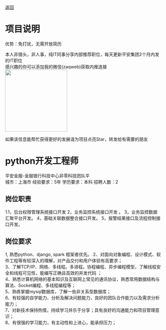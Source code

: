 [返回](../)

# 项目说明

优势：免打扰，无需开放简历

本人非猎头，非人事，纯IT同事分享内部推荐职位，每天更新平安集团2个月内发的IT职位  
感兴趣的你可以添加我的微信(zaqweb)获取内推连接  
<img src="https://github.com/zaqweb/PA-IT-JOBS/blob/master/WechatICode.jpeg"  height="200" width="200">

如果该信息能帮忙获得更好的发展请为项目点亮Star，转发给有需要的朋友

# python开发工程师
平安金服-金服银行科技中心非零科技团队平  
城市：上海市 经验要求：5年 学历要求：本科  招聘人数：2

## 岗位职责
1.1，后台权限管理系统接口开发
2，业务监控系统接口开发 。 
3，业务监控数据汇聚平台开发。
4，基础关联数据整合接口开发。
5，报警结果接口及流程控制接口开发。

## 岗位要求
1, 熟悉python、django, spark 框架者优先。
2、对面向对象编程、设计模式、软件工程等有较深入的理解，对产品交付和用户体验有高要求；         
3、了解TCP/IP、网络、多线程。多进程。协程编程、异步编程模型，了解线程安全和线程可见性，能编写正确且高效的并发代码 ；   
4、熟悉计算机网络的基本知识及互联网上常见的通讯协议，熟悉常用数据结构与算法、Socket编程、多线程编程等；        
5、熟练掌握mysql数据库，了解一些非关系型数据库；         
6、有较强的自学能力、分析及解决问题能力，良好的团队合作能力以及需求分析能力；         
7、对新技术保持热情，持续学习并乐于分享；具有良好的沟通能力和项目管理意识；        
8、有很强的学习能力，有主动性和上进心，能承担压力；





